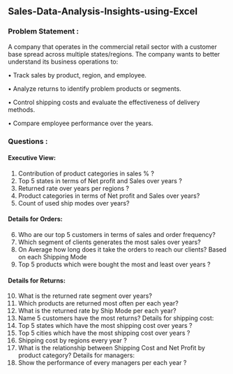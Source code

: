 ## Sales-Data-Analysis-Insights-using-Excel
### Problem Statement : 
A company that operates in the commercial retail sector with a customer base spread across multiple states/regions. The company wants to better understand its business operations to:

•	Track sales by product, region, and employee.

•	Analyze returns to identify problem products or segments.

•	Control shipping costs and evaluate the effectiveness of delivery methods.

•	Compare employee performance over the years.

### Questions : 
#### Executive View: 
1. Contribution of product categories in sales % ? 
2. Top 5 states in terms of Net profit and Sales over years ? 
3. Returned rate over years per regions ? 
4. Product categories in terms of Net profit and Sales over years? 
5. Count of used ship modes over years? 
#### Details for Orders:
6. Who are our top 5 customers in terms of sales and order frequency? 
7. Which segment of clients generates the most sales over years?
8. On Average how long does it take the orders to reach our clients? Based on each Shipping Mode 
9. Top 5 products which were bought the most and least over years ? 
#### Details for Returns:
10. What is the returned rate segment over years?
11. Which products are returned most often per each year?
12. What is the returned rate by Ship Mode per each year?
13. Name 5 customers have the most returns?
Details for shipping cost:
14. Top 5 states which have the most shipping cost over years ? 
15. Top 5 cities which have the most shipping cost over years ?
16. Shipping cost by regions every year ? 
17. What is the relationship between Shipping Cost and Net Profit by product category? 
Details for managers: 
18. Show the performance of every managers per each year ? 

